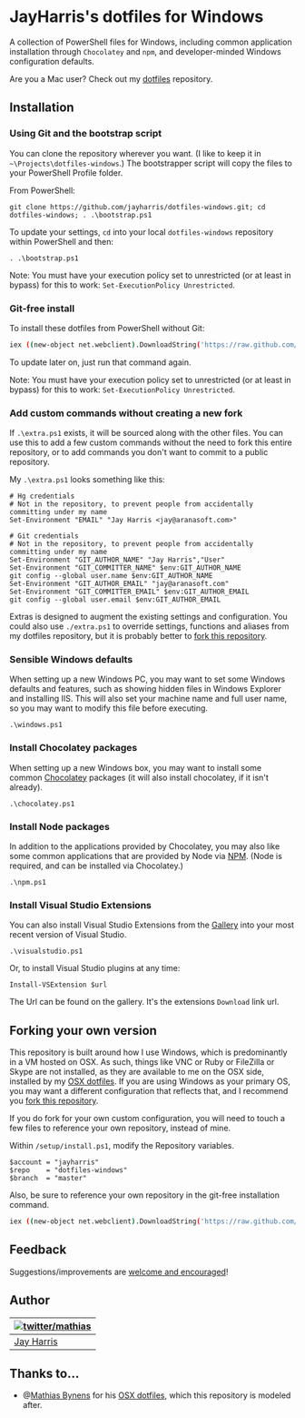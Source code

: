 ﻿# JayHarris's dotfiles for Windows

A collection of PowerShell files for Windows, including common application installation through `Chocolatey` and `npm`, and developer-minded Windows configuration defaults. 

Are you a Mac user? Check out my [dotfiles](https://github.com/jayharris/dotfiles) repository.

## Installation

### Using Git and the bootstrap script

You can clone the repository wherever you want. (I like to keep it in `~\Projects\dotfiles-windows`.) The bootstrapper script will copy the files to your PowerShell Profile folder.

From PowerShell:
```posh
git clone https://github.com/jayharris/dotfiles-windows.git; cd dotfiles-windows; . .\bootstrap.ps1
```

To update your settings, `cd` into your local `dotfiles-windows` repository within PowerShell and then:

```posh
. .\bootstrap.ps1
```

Note: You must have your execution policy set to unrestricted (or at least in bypass) for this to work: `Set-ExecutionPolicy Unrestricted`.

### Git-free install

To install these dotfiles from PowerShell without Git:

```bash
iex ((new-object net.webclient).DownloadString('https://raw.github.com/jayharris/dotfiles-windows/master/setup/install.ps1'))
```

To update later on, just run that command again.

Note: You must have your execution policy set to unrestricted (or at least in bypass) for this to work: `Set-ExecutionPolicy Unrestricted`.

### Add custom commands without creating a new fork

If `.\extra.ps1` exists, it will be sourced along with the other files. You can use this to add a few custom commands without the need to fork this entire repository, or to add commands you don't want to commit to a public repository.

My `.\extra.ps1` looks something like this:

```posh
# Hg credentials
# Not in the repository, to prevent people from accidentally committing under my name
Set-Environment "EMAIL" "Jay Harris <jay@aranasoft.com>"

# Git credentials
# Not in the repository, to prevent people from accidentally committing under my name
Set-Environment "GIT_AUTHOR_NAME" "Jay Harris","User"
Set-Environment "GIT_COMMITTER_NAME" $env:GIT_AUTHOR_NAME
git config --global user.name $env:GIT_AUTHOR_NAME
Set-Environment "GIT_AUTHOR_EMAIL" "jay@aranasoft.com"
Set-Environment "GIT_COMMITTER_EMAIL" $env:GIT_AUTHOR_EMAIL
git config --global user.email $env:GIT_AUTHOR_EMAIL
```

Extras is designed to augment the existing settings and configuration. You could also use `./extra.ps1` to override settings, functions and aliases from my dotfiles repository, but it is probably better to [fork this repository](#forking-your-own-version).

### Sensible Windows defaults

When setting up a new Windows PC, you may want to set some Windows defaults and features, such as showing hidden files in Windows Explorer and installing IIS. This will also set your machine name and full user name, so you may want to modify this file before executing.

```post
.\windows.ps1
```

### Install Chocolatey packages

When setting up a new Windows box, you may want to install some common [Chocolatey](http://chocolatey.org/) packages (it will also install chocolatey, if it isn't already).

```posh
.\chocolatey.ps1
```

### Install Node packages

In addition to the applications provided by Chocolatey, you may also like some common applications that are provided by Node via [NPM](https://www.npmjs.org/). (Node is required, and can be installed via Chocolatey.)

```posh
.\npm.ps1
```

### Install Visual Studio Extensions

You can also install Visual Studio Extensions from the [Gallery](http://visualstudiogallery.msdn.microsoft.com/) into your most recent version of Visual Studio.

```posh
.\visualstudio.ps1
```

Or, to install Visual Studio plugins at any time:
```posh
Install-VSExtension $url
```
The Url can be found on the gallery. It's the extensions `Download` link url.


## Forking your own version

This repository is built around how I use Windows, which is predominantly in a VM hosted on OSX. As such, things like VNC or Ruby or FileZilla or Skype are not installed, as they are available to me on the OSX side, installed by my [OSX dotfiles](https://github.com/jayharris/dotfiles). If you are using Windows as your primary OS, you may want a different configuration that reflects that, and I recommend you [fork this repository](https://github.com/jayharris/dotfiles-windows/fork).

If you do fork for your own custom configuration, you will need to touch a few files to reference your own repository, instead of mine.

Within `/setup/install.ps1`, modify the Repository variables.
```posh
$account = "jayharris"
$repo    = "dotfiles-windows"
$branch  = "master"
```

Also, be sure to reference your own repository in the git-free installation command.
```bash
iex ((new-object net.webclient).DownloadString('https://raw.github.com/$account/$repo/$branch/setup/install.ps1'))
```

## Feedback

Suggestions/improvements are
[welcome and encouraged](https://github.com/jayharris/dotfiles-windows/issues)!

## Author

| [![twitter/mathias](http://gravatar.com/avatar/1318668b99b2d5a3900f3f7758763a69?s=70)](http://twitter.com/jayharris "Follow @jayharris on Twitter") |
|---|
| [Jay Harris](http://twitter.com/jayharris/) |

## Thanks to…

* @[Mathias Bynens](http://mathiasbynens.be/) for his [OSX dotfiles](http://mths.be/dotfiles), which this repository is modeled after.
